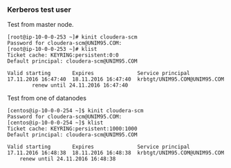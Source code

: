 ### Kerberos test user

Test from master node.

    [root@ip-10-0-0-253 ~]# kinit cloudera-scm 
    Password for cloudera-scm@UNIM95.COM: 
    [root@ip-10-0-0-253 ~]# klist
    Ticket cache: KEYRING:persistent:0:0
    Default principal: cloudera-scm@UNIM95.COM

    Valid starting       Expires              Service principal
    17.11.2016 16:47:40  18.11.2016 16:47:40  krbtgt/UNIM95.COM@UNIM95.COM
            renew until 24.11.2016 16:47:40


Test from one of datanodes

    [centos@ip-10-0-0-254 ~]$ kinit cloudera-scm
    Password for cloudera-scm@UNIM95.COM: 
    [centos@ip-10-0-0-254 ~]$ klist 
    Ticket cache: KEYRING:persistent:1000:1000
    Default principal: cloudera-scm@UNIM95.COM

    Valid starting       Expires              Service principal
    17.11.2016 16:48:38  18.11.2016 16:48:38  krbtgt/UNIM95.COM@UNIM95.COM
        renew until 24.11.2016 16:48:38
